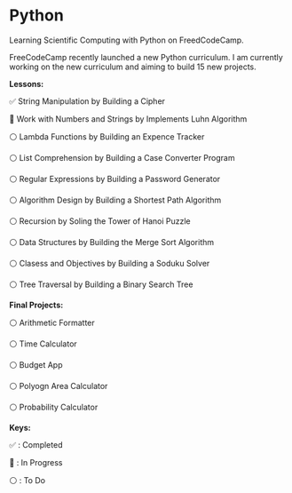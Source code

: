# Python

Learning Scientific Computing with Python on FreedCodeCamp.

FreeCodeCamp recently launched a new Python curriculum. I am currently working on the new curriculum and aiming to build 15 new projects.

**Lessons:**

:white_check_mark: String Manipulation by Building a Cipher

:large_blue_circle: Work with Numbers and Strings by Implements Luhn Algorithm

:white_circle: Lambda Functions by Building an Expence Tracker

:white_circle: List Comprehension by Building a Case Converter Program

:white_circle: Regular Expressions by Building a Password Generator

:white_circle: Algorithm Design by Building a Shortest Path Algorithm

:white_circle: Recursion by Soling the Tower of Hanoi Puzzle

:white_circle:  Data Structures by Building the Merge Sort Algorithm 

:white_circle: Clasess and Objectives by Building a Soduku Solver

:white_circle: Tree Traversal by Building a Binary Search Tree

**Final Projects:**

:white_circle: Arithmetic Formatter

:white_circle: Time Calculator

:white_circle: Budget App

:white_circle: Polyogn Area Calculator

:white_circle: Probability Calculator

**Keys:** 

:white_check_mark: : Completed

:large_blue_circle: : In Progress

:white_circle: : To Do 